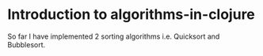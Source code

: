 # Introduction to algorithms-in-clojure

So far I have implemented 2 sorting algorithms i.e. Quicksort and Bubblesort.